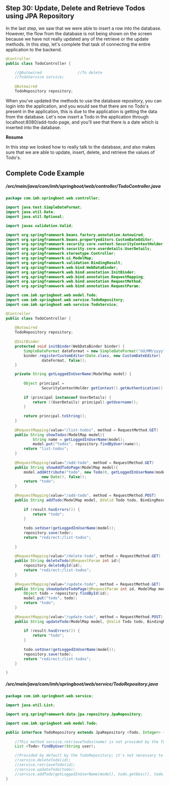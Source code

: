 ## Step 30: Update, Delete and Retrieve Todos using JPA Repository

In the last step, we saw that we were able to insert a row into the database. However, the flow from the database is not being shown on the screen because we have not really updated any of the retrieve or the update methods. In this step, let's complete that task of connecting the entire application to the backend.

``` java
@Controller
public class TodoController {

	//@Autowired				//To delete
	//TodoService service;
	
	@Autowired
	TodoRepository repository;

```
When you've updated the methods to use the database repository, you can login into the application, and you would see that there are no Todo's present in the application, this is due to the application is getting the data from the database. Let's now insert a Todo in the application through localhost:8080/add-todo page, and you'll see that there is a date which is inserted into the database.

**Resume**

In this step we looked how to really talk to the database, and also makes sure that we are able to update, insert, delete, and retrieve the values of Todo's.

## Complete Code Example

##### /src/main/java/com/imh/springboot/web/controller/TodoController.java

``` java
package com.imh.springboot.web.controller;

import java.text.SimpleDateFormat;
import java.util.Date;
import java.util.Optional;

import javax.validation.Valid;

import org.springframework.beans.factory.annotation.Autowired;
import org.springframework.beans.propertyeditors.CustomDateEditor;
import org.springframework.security.core.context.SecurityContextHolder;
import org.springframework.security.core.userdetails.UserDetails;
import org.springframework.stereotype.Controller;
import org.springframework.ui.ModelMap;
import org.springframework.validation.BindingResult;
import org.springframework.web.bind.WebDataBinder;
import org.springframework.web.bind.annotation.InitBinder;
import org.springframework.web.bind.annotation.RequestMapping;
import org.springframework.web.bind.annotation.RequestMethod;
import org.springframework.web.bind.annotation.RequestParam;

import com.imh.springboot.web.model.Todo;
import com.imh.springboot.web.service.TodoRepository;
import com.imh.springboot.web.service.TodoService;

@Controller
public class TodoController {
	
	@Autowired
	TodoRepository repository;
	
	@InitBinder
	protected void initBinder(WebDataBinder binder) {
		SimpleDateFormat dateFormat = new SimpleDateFormat("dd/MM/yyyy");
		binder.registerCustomEditor(Date.class, new CustomDateEditor(
				dateFormat, false));
	}

	private String getLoggedInUserName(ModelMap model) {
		
		Object principal = 
				SecurityContextHolder.getContext().getAuthentication().getPrincipal();
		
		if (principal instanceof UserDetails) {
			return ((UserDetails) principal).getUsername();
		}
		
		return principal.toString();
	}
	
	@RequestMapping(value="/list-todos", method = RequestMethod.GET)
	public String showTodos(ModelMap model){
			String name = getLoggedInUserName(model);
			model.put("todos", repository.findByUser(name));
		return "list-todos";
	}
	
	@RequestMapping(value="/add-todo", method = RequestMethod.GET)
	public String showAddTodoPage(ModelMap model){
		model.addAttribute("todo", new Todo(0, getLoggedInUserName(model), "Default Desc",
				new Date(), false));
		return "todo";
	}
	
	@RequestMapping(value="/add-todo", method = RequestMethod.POST)
	public String addTodo(ModelMap model, @Valid Todo todo, BindingResult result){
		
		if (result.hasErrors()) {
			return "todo";
		}
		
		todo.setUser(getLoggedInUserName(model));
		repository.save(todo);
		return "redirect:/list-todos";
		
	}
	
	@RequestMapping(value="/delete-todo", method = RequestMethod.GET)
	public String deleteTodo(@RequestParam int id){
		repository.deleteById(id);
		return "redirect:/list-todos";
	}
	
	@RequestMapping(value="/update-todo", method = RequestMethod.GET)
	public String showUpdateTodoPage(@RequestParam int id, ModelMap model){
		Object todo = repository.findById(id);
		model.put("todo", todo);
		return "todo";
	}
	
	@RequestMapping(value="/update-todo", method = RequestMethod.POST)
	public String updateTodo(ModelMap model, @Valid Todo todo, BindingResult result){
		
		if (result.hasErrors()) {
			return "todo";
		}
		
		todo.setUser(getLoggedInUserName(model));
		repository.save(todo);
		return "redirect:/list-todos";
	}

}
```

##### /src/main/java/com/imh/springboot/web/service/TodoRepository.java

``` java
package com.imh.springboot.web.service;

import java.util.List;

import org.springframework.data.jpa.repository.JpaRepository;

import com.imh.springboot.web.model.Todo;

public interface TodoRepository extends JpaRepository <Todo, Integer> {
	
	//This method service.retrieveTodos(name) is not provided by the TodoRepository; it's not necessary to implement
	List <Todo> findByUser(String user);

	//Provided by default by the TodoRepository; it's not necessary to implement
	//service.deleteTodo(id);
	//service.retrieveTodo(id);
	//service.updateTodo(todo);
	//service.addTodo(getLoggedInUserName(model), todo.getDesc(), todo.getTargetDate(), false);
}
```